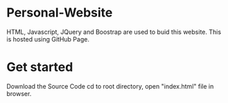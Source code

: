 # Personal-Website
HTML, Javascript, JQuery and Boostrap are used to buid this website. This is hosted using GitHub Page.

# Get started
Download the Source Code
cd to root directory, open "index.html" file in browser.